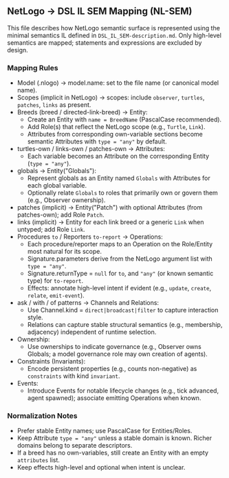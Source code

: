 ## NetLogo → DSL IL SEM Mapping (NL-SEM)

This file describes how NetLogo semantic surface is represented using the minimal semantics IL defined in `DSL_IL_SEM-description.md`. Only high-level semantics are mapped; statements and expressions are excluded by design.

### Mapping Rules

- Model (.nlogo) → model.name: set to the file name (or canonical model name).
- Scopes (implicit in NetLogo) → scopes: include `observer`, `turtles`, `patches`, `links` as present.
- Breeds (breed / directed-link-breed) → Entity:
  - Create an Entity with `name = BreedName` (PascalCase recommended).
  - Add Role(s) that reflect the NetLogo scope (e.g., `Turtle`, `Link`).
  - Attributes from corresponding own-variable sections become semantic Attributes with `type = "any"` by default.
- turtles-own / links-own / patches-own → Attributes:
  - Each variable becomes an Attribute on the corresponding Entity (`type = "any"`).
- globals → Entity("Globals"):
  - Represent globals as an Entity named `Globals` with Attributes for each global variable.
  - Optionally relate `Globals` to roles that primarily own or govern them (e.g., Observer ownership).
- patches (implicit) → Entity("Patch") with optional Attributes (from patches-own); add Role `Patch`.
- links (implicit) → Entity for each link breed or a generic `Link` when untyped; add Role `Link`.
- Procedures `to` / Reporters `to-report` → Operations:
  - Each procedure/reporter maps to an Operation on the Role/Entity most natural for its scope.
  - Signature.parameters derive from the NetLogo argument list with `type = "any"`.
  - Signature.returnType = `null` for `to`, and `"any"` (or known semantic type) for `to-report`.
  - Effects: annotate high-level intent if evident (e.g., `update`, `create`, `relate`, `emit-event`).
- ask / with / of patterns → Channels and Relations:
  - Use Channel.kind = `direct|broadcast|filter` to capture interaction style.
  - Relations can capture stable structural semantics (e.g., membership, adjacency) independent of runtime selection.
- Ownership:
  - Use ownerships to indicate governance (e.g., Observer owns Globals; a model governance role may own creation of agents).
- Constraints (Invariants):
  - Encode persistent properties (e.g., counts non-negative) as `constraints` with kind `invariant`.
- Events:
  - Introduce Events for notable lifecycle changes (e.g., tick advanced, agent spawned); associate emitting Operations when known.

### Normalization Notes

- Prefer stable Entity names; use PascalCase for Entities/Roles.
- Keep Attribute `type = "any"` unless a stable domain is known. Richer domains belong to separate descriptors.
- If a breed has no own-variables, still create an Entity with an empty `attributes` list.
- Keep effects high-level and optional when intent is unclear.
